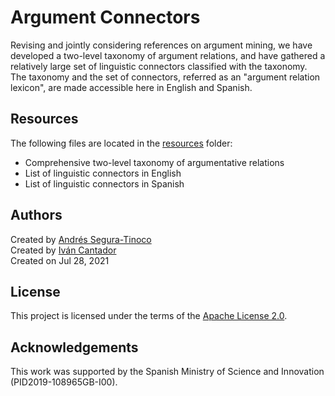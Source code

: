 # Argument Connectors
Revising and jointly considering references on argument mining, we have developed a two-level taxonomy of argument relations, and have gathered a relatively large set of linguistic connectors classified with the taxonomy. The taxonomy and the set of connectors, referred as an "argument relation lexicon", are made accessible here in English and Spanish.

## Resources
The following files are located in the <a href="https://github.com/argrecsys/connectors/tree/main/resources">resources</a> folder:
- Comprehensive two-level taxonomy of argumentative relations
- List of linguistic connectors in English
- List of linguistic connectors in Spanish

## Authors
Created by <a href="https://github.com/ansegura7" target="_blank">Andrés Segura-Tinoco</a>  
Created by <a href="http://arantxa.ii.uam.es/~cantador/" target="_blank">Iv&aacute;n Cantador</a>  
Created on Jul 28, 2021

## License
This project is licensed under the terms of the <a href="https://github.com/argrecsys/connectors/blob/main/LICENSE">Apache License 2.0</a>.

## Acknowledgements
This work was supported by the Spanish Ministry of Science and Innovation (PID2019-108965GB-I00).
